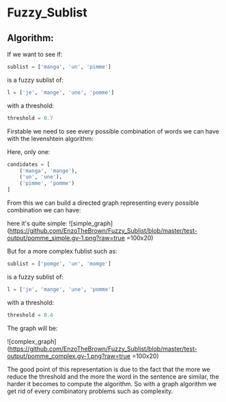 # Fuzzy_Sublist

## Algorithm:

If we want to see if:
```python
sublist = ['manga', 'un', 'pimme']
```
is a fuzzy sublist of:
```python
l = ['je', 'mange', 'une', 'pomme']
```

with a threshold:
```python
threshold = 0.7
```

Firstable we need to see every possible combination of words we can have with the levenshtein algorithm:

Here, only one:

```python
candidates = [
    ('manga', 'mange'),
    ('un', 'une'),
    ('pimme', 'pomme')
]
```

From this we can build a directed graph representing every possible combination we can have:

here it's quite simple:
![simple_graph](https://github.com/EnzoTheBrown/Fuzzy_Sublist/blob/master/test-output/pomme_simple.gv-1.png?raw=true =100x20)

But for a more complex fublist such as:

```python
sublist = ['pomge', 'un', 'momge']
```
is a fuzzy sublist of:
```python
l = ['je', 'mange', 'une', 'pomme']
```

with a threshold:
```python
threshold = 0.4
```

The graph will be:

![complex_graph](https://github.com/EnzoTheBrown/Fuzzy_Sublist/blob/master/test-output/pomme_complex.gv-1.png?raw=true =100x20)


The good point of this representation is due to the fact that the more we reduce the threshold and the more the word in the sentence are similar, the harder it becomes to compute the algorithm. So with a graph algorithm we get rid of every combinatory problems such as complexity.
